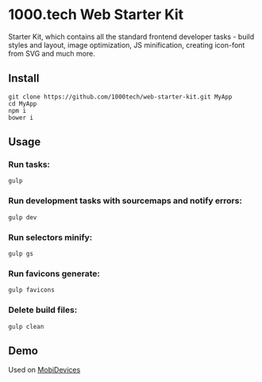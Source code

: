 # 1000.tech Web Starter Kit

Starter Kit, which contains all the standard frontend developer tasks - build styles and layout, image optimization, JS minification, creating icon-font from SVG and much more.

## Install

```smartyconfig
git clone https://github.com/1000tech/web-starter-kit.git MyApp
cd MyApp
npm i
bower i
```

## Usage

### Run tasks:
```smartyconfig
gulp
```

### Run development tasks with sourcemaps and notify errors:
```smartyconfig
gulp dev
```

### Run selectors minify:
```smartyconfig
gulp gs
```

### Run favicons generate:
```smartyconfig
gulp favicons
```

### Delete build files:
```smartyconfig
gulp clean
```

## Demo
Used on [MobiDevices](https://mobidevices.ru)